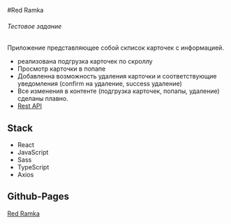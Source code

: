 #Red Ramka
###### Тестовое задание
Приложение представляющее собой скписок карточек с информацией.
* реализована подгрузка карточек по скроллу
* Просмотр карточки в попапе
* Добавленна возможность удаления карточки и соответствующие уведомления (confirm на удаление, success удаление)
* Все изменения в контенте (подгрузка карточек, попапы, удаление) сделаны плавно.
*  [Rest API](https://www.instantwebtools.net/fake-rest-api#read-passenger-paginated)

## Stack
* React
* JavaScript
* Sass
* TypeScript
* Axios


## Github-Pages
[Red Ramka](https://gamspi.github.io/redramka/)

